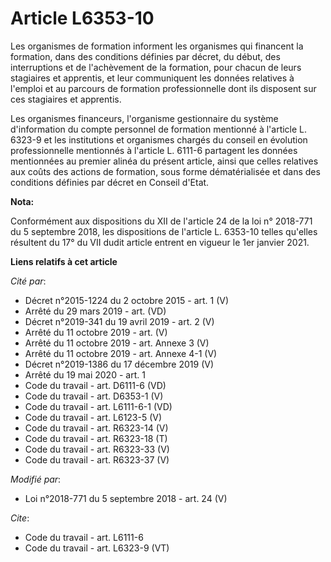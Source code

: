 # Article L6353-10

Les organismes de formation informent les organismes qui financent la formation, dans des conditions définies par décret, du
début, des interruptions et de l'achèvement de la formation, pour chacun de leurs stagiaires et apprentis, et leur
communiquent les données relatives à l'emploi et au parcours de formation professionnelle dont ils disposent sur ces
stagiaires et apprentis.

Les organismes financeurs, l'organisme gestionnaire du système d'information du compte personnel de formation mentionné à
l'article L. 6323-9 et les institutions et organismes chargés du conseil en évolution professionnelle mentionnés à l'article
L. 6111-6 partagent les données mentionnées au premier alinéa du présent article, ainsi que celles relatives aux coûts des
actions de formation, sous forme dématérialisée et dans des conditions définies par décret en Conseil d'Etat.

**Nota:**

Conformément aux dispositions du XII de l'article 24 de la loi n° 2018-771 du 5 septembre 2018, les dispositions de l'article
L. 6353-10 telles qu'elles résultent du 17° du VII dudit article entrent en vigueur le 1er janvier 2021.

**Liens relatifs à cet article**

_Cité par_:

  - Décret n°2015-1224 du 2 octobre 2015 - art. 1 (V)
  - Arrêté du 29 mars 2019 - art. (VD)
  - Décret n°2019-341 du 19 avril 2019 - art. 2 (V)
  - Arrêté du 11 octobre 2019 - art. (V)
  - Arrêté du 11 octobre 2019 - art. Annexe 3 (V)
  - Arrêté du 11 octobre 2019 - art. Annexe 4-1 (V)
  - Décret n°2019-1386 du 17 décembre 2019 (V)
  - Arrêté du 19 mai 2020 - art. 1
  - Code du travail - art. D6111-6 (VD)
  - Code du travail - art. D6353-1 (V)
  - Code du travail - art. L6111-6-1  (VD)
  - Code du travail - art. L6123-5 (V)
  - Code du travail - art. R6323-14 (V)
  - Code du travail - art. R6323-18 (T)
  - Code du travail - art. R6323-33 (V)
  - Code du travail - art. R6323-37 (V)

_Modifié par_:

  - Loi n°2018-771 du 5 septembre 2018 - art. 24 (V)

_Cite_:

  - Code du travail - art. L6111-6
  - Code du travail - art. L6323-9 (VT)
